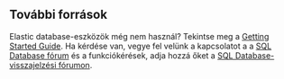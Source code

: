 ## <a name="additional-resources"></a>További források
Elastic database-eszközök még nem használ? Tekintse meg a [Getting Started Guide](../articles/sql-database/sql-database-elastic-scale-get-started.md).  Ha kérdése van, vegye fel velünk a kapcsolatot a a [SQL Database fórum](http://social.msdn.microsoft.com/forums/azure/home?forum=ssdsgetstarted) és a funkciókérések, adja hozzá őket a [SQL Database-visszajelzési fórumon](https://feedback.azure.com/forums/217321-sql-database/).
